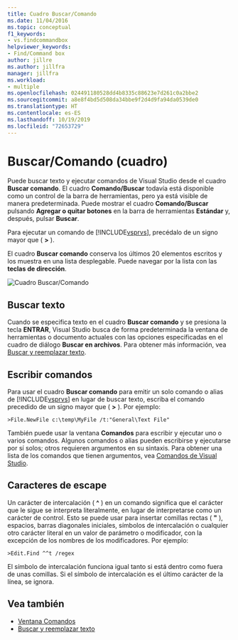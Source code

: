```yaml
---
title: Cuadro Buscar/Comando
ms.date: 11/04/2016
ms.topic: conceptual
f1_keywords:
- vs.findcommandbox
helpviewer_keywords:
- Find/Command box
author: jillre
ms.author: jillfra
manager: jillfra
ms.workload:
- multiple
ms.openlocfilehash: 024491180528dd4b8335c88623e7d261c0a2bbe2
ms.sourcegitcommit: a8e8f4bd5d508da34bbe9f2d4d9fa94da0539de0
ms.translationtype: HT
ms.contentlocale: es-ES
ms.lasthandoff: 10/19/2019
ms.locfileid: "72653729"
---
```

# <a name="findcommand-box"></a>Buscar/Comando (cuadro)

Puede buscar texto y ejecutar comandos de Visual Studio desde el cuadro **Buscar comando**. El cuadro **Comando/Buscar** todavía está disponible como un control de la barra de herramientas, pero ya está visible de manera predeterminada. Puede mostrar el cuadro **Comando/Buscar** pulsando **Agregar o quitar botones** en la barra de herramientas **Estándar** y, después, pulsar **Buscar**.

Para ejecutar un comando de [!INCLUDE[vsprvs](../code-quality/includes/vsprvs_md.md)], precédalo de un signo mayor que ( **>** ).

El cuadro **Buscar comando** conserva los últimos 20 elementos escritos y los muestra en una lista desplegable. Puede navegar por la lista con las **teclas de dirección**.

![Cuadro Buscar&#47;Comando](../ide/media/findcommandbox.png)

## <a name="searching-for-text"></a>Buscar texto

Cuando se especifica texto en el cuadro **Buscar comando** y se presiona la tecla **ENTRAR**, Visual Studio busca de forma predeterminada la ventana de herramientas o documento actuales con las opciones especificadas en el cuadro de diálogo **Buscar en archivos**. Para obtener más información, vea [Buscar y reemplazar texto](../ide/finding-and-replacing-text.md).

## <a name="entering-commands"></a>Escribir comandos

Para usar el cuadro **Buscar comando** para emitir un solo comando o alias de [!INCLUDE[vsprvs](../code-quality/includes/vsprvs_md.md)] en lugar de buscar texto, escriba el comando precedido de un signo mayor que ( **>** ). Por ejemplo:

```
>File.NewFile c:\temp\MyFile /t:"General\Text File"
```

También puede usar la ventana **Comandos** para escribir y ejecutar uno o varios comandos. Algunos comandos o alias pueden escribirse y ejecutarse por sí solos; otros requieren argumentos en su sintaxis. Para obtener una lista de los comandos que tienen argumentos, vea [Comandos de Visual Studio](../ide/reference/visual-studio-commands.md).

## <a name="escape-characters"></a>Caracteres de escape

Un carácter de intercalación ( **^** ) en un comando significa que el carácter que le sigue se interpreta literalmente, en lugar de interpretarse como un carácter de control. Esto se puede usar para insertar comillas rectas ( **"** ), espacios, barras diagonales iniciales, símbolos de intercalación o cualquier otro carácter literal en un valor de parámetro o modificador, con la excepción de los nombres de los modificadores. Por ejemplo:

```
>Edit.Find ^^t /regex
```

El símbolo de intercalación funciona igual tanto si está dentro como fuera de unas comillas. Si el símbolo de intercalación es el último carácter de la línea, se ignora.

## <a name="see-also"></a>Vea también

- [Ventana Comandos](../ide/reference/command-window.md)
- [Buscar y reemplazar texto](../ide/finding-and-replacing-text.md)